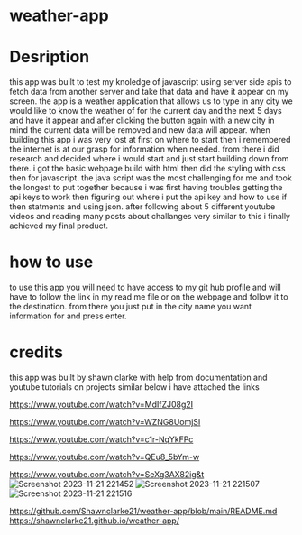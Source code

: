 # weather-app

# Desription 
this app was built to test my knoledge of javascript using server side apis to fetch data from another server and take that data and have it appear on my screen. the app is a weather application that allows us to type in any city we would like to know the weather of for the current day and the next 5 days and have it appear and after clicking the button again with a new city in mind the current data will be removed and new data will appear. when building this app i was very lost at first on where to start then i remembered the internet is at our grasp for information when needed. from there i did research and decided where i would start and just start building down from there. i got the basic webpage build with html then did the styling with css then for javascript. the java script was the most challenging for me and took the longest to put together because i was first having troubles getting the api keys to work then figuring out where i put the api key and how to use if then statments and using json. after following about 5 different youtube videos and reading many posts about challanges very similar to this i finally achieved my final product.

# how to use
to use this app you will need to have access to my git hub profile and will have to follow the link in my read me file or on the webpage and follow it to the destination. from there you just put in the city name you want information for and press enter.








# credits
this app was built by shawn clarke with help from documentation and youtube tutorials on projects similar below i have attached the links

https://www.youtube.com/watch?v=MdIfZJ08g2I

https://www.youtube.com/watch?v=WZNG8UomjSI

https://www.youtube.com/watch?v=c1r-NqYkFPc

https://www.youtube.com/watch?v=QEu8_5bYm-w

https://www.youtube.com/watch?v=SeXg3AX82ig&t
![Screenshot 2023-11-21 221452](https://github.com/Shawnclarke21/weather-app/assets/139307719/82697ee7-2119-4a22-b882-e6698157c3d7)
![Screenshot 2023-11-21 221507](https://github.com/Shawnclarke21/weather-app/assets/139307719/98e082e4-9acd-43ac-85cf-5578a1457275)
![Screenshot 2023-11-21 221516](https://github.com/Shawnclarke21/weather-app/assets/139307719/8ae6a4bc-5b4a-49ab-8a8d-5d102cede25b)

https://github.com/Shawnclarke21/weather-app/blob/main/README.md
https://shawnclarke21.github.io/weather-app/
